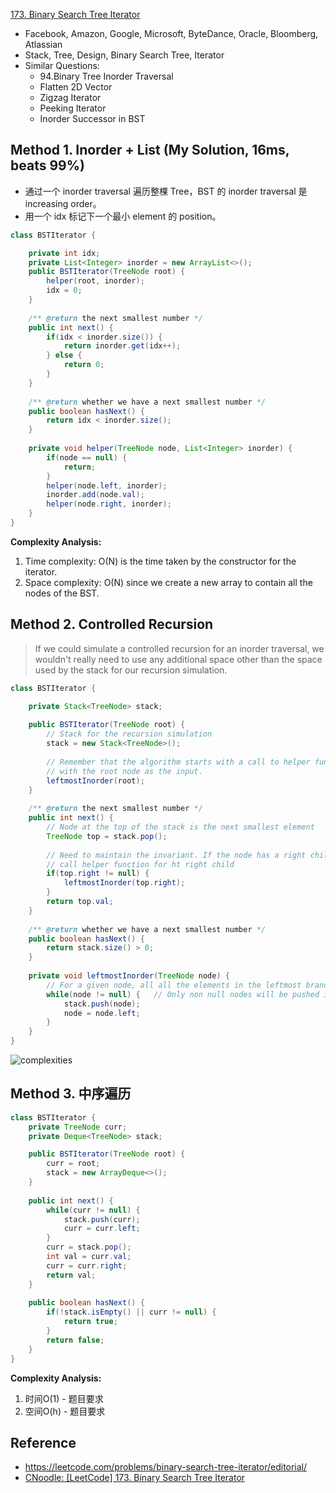 [173. Binary Search Tree Iterator](https://leetcode.com/problems/binary-search-tree-iterator/)

* Facebook, Amazon, Google, Microsoft, ByteDance, Oracle, Bloomberg, Atlassian
* Stack, Tree, Design, Binary Search Tree, Iterator
* Similar Questions:
    * 94.Binary Tree Inorder Traversal
    * Flatten 2D Vector
    * Zigzag Iterator
    * Peeking Iterator
    * Inorder Successor in BST


## Method 1. Inorder + List (My Solution, 16ms, beats 99%)
* 通过一个 inorder traversal 遍历整棵 Tree，BST 的 inorder traversal 是 increasing order。
* 用一个 idx 标记下一个最小 element 的 position。

```java 
class BSTIterator {

    private int idx;
    private List<Integer> inorder = new ArrayList<>();
    public BSTIterator(TreeNode root) {
        helper(root, inorder);
        idx = 0;
    }
    
    /** @return the next smallest number */
    public int next() {
        if(idx < inorder.size()) {
            return inorder.get(idx++);
        } else {
            return 0;
        }
    }
    
    /** @return whether we have a next smallest number */
    public boolean hasNext() {
        return idx < inorder.size();
    }
    
    private void helper(TreeNode node, List<Integer> inorder) {
        if(node == null) {
            return;
        }
        helper(node.left, inorder);
        inorder.add(node.val);
        helper(node.right, inorder);
    }
}
```
**Complexity Analysis:**
1. Time complexity: O(N) is the time taken by the constructor for the iterator.
2. Space complexity: O(N) since we create a new array to contain all the nodes of the BST.
    
    
## Method 2. Controlled Recursion
> If we could simulate a controlled recursion for an inorder traversal,
> we wouldn't really need to use any additional space other than the space used by the stack for our recursion simulation.
>

```java
class BSTIterator {

    private Stack<TreeNode> stack;
    
    public BSTIterator(TreeNode root) {
        // Stack for the recursion simulation
        stack = new Stack<TreeNode>();
        
        // Remember that the algorithm starts with a call to helper function
        // with the root node as the input.
        leftmostInorder(root);
    }
    
    /** @return the next smallest number */
    public int next() {
        // Node at the top of the stack is the next smallest element
        TreeNode top = stack.pop();
        
        // Need to maintain the invariant. If the node has a right child,
        // call helper function for ht right child
        if(top.right != null) {
            leftmostInorder(top.right);
        }
        return top.val;
    }
    
    /** @return whether we have a next smallest number */
    public boolean hasNext() {
        return stack.size() > 0;
    }
    
    private void leftmostInorder(TreeNode node) {
        // For a given node, all all the elements in the leftmost branch of the tree under it to the stack.
        while(node != null) {   // Only non null nodes will be pushed into the stack
            stack.push(node);
            node = node.left;
        }
    }
}
```

![complexities](images/173_complexity_of_controlled_recursion.png)


## Method 3. 中序遍历
```java
class BSTIterator {
    private TreeNode curr;
    private Deque<TreeNode> stack;

    public BSTIterator(TreeNode root) {
        curr = root;
        stack = new ArrayDeque<>();
    }
    
    public int next() {
        while(curr != null) {
            stack.push(curr);
            curr = curr.left;
        }
        curr = stack.pop();
        int val = curr.val;
        curr = curr.right;
        return val;
    }
    
    public boolean hasNext() {
        if(!stack.isEmpty() || curr != null) {
            return true;
        }
        return false;
    }
}
```
**Complexity Analysis:**
1. 时间O(1) - 题目要求
2. 空间O(h) - 题目要求


## Reference
* https://leetcode.com/problems/binary-search-tree-iterator/editorial/
* [CNoodle: [LeetCode] 173. Binary Search Tree Iterator](https://www.cnblogs.com/cnoodle/p/12460211.html)